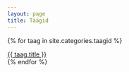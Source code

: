 ```yaml
---
layout: page
title: Täägid
---
```

{% for taag in site.categories.taagid %}
  <div><a href="{{ taag.url }}">{{ taag.title }}</a></div>
{% endfor %}

